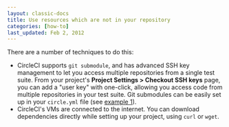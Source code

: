 ```yaml
---
layout: classic-docs
title: Use resources which are not in your repository
categories: [how-to]
last_updated: Feb 2, 2012
---
```


There are a number of techniques to do this:

*   CircleCI supports `git submodule`, and has advanced SSH key management to let you access multiple repositories from a single test suite.
    From your project's **Project Settings > Checkout SSH keys**
    page, you can add a "user key" with one-click, allowing you access code from multiple repositories in your test suite.
    Git submodules can be easily set up in your `circle.yml` file (see [example 1](/docs/configuration#checkout)).
*   CircleCI's VMs are connected to the internet. You can download dependencies directly while setting up your project, using
    `curl` or `wget`.
